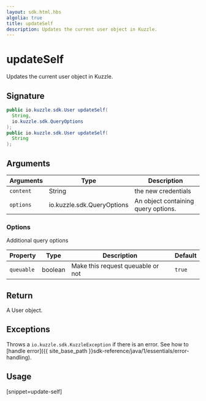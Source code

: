 ```yaml
---
layout: sdk.html.hbs
algolia: true
title: updateSelf
description: Updates the current user object in Kuzzle.
---
```


# updateSelf

Updates the current user object in Kuzzle.

## Signature

```java
public io.kuzzle.sdk.User updateSelf(
  String, 
  io.kuzzle.sdk.QueryOptions
);
public io.kuzzle.sdk.User updateSelf(
  String
);
```

## Arguments

| Arguments    | Type    | Description
|--------------|---------|-------------
| `content` | String | the new credentials
| `options`  | io.kuzzle.sdk.QueryOptions    | An object containing query options.


### **Options**

Additional query options

| Property     | Type    | Description                       | Default |
| ---------- | ------- | --------------------------------- | ------- |
| `queuable` | boolean | Make this request queuable or not | `true`  |


## Return

A User object.

## Exceptions

Throws a `io.kuzzle.sdk.KuzzleException` if there is an error. See how to [handle error]({{ site_base_path }}sdk-reference/java/1/essentials/error-handling).

## Usage

[snippet=update-self]
